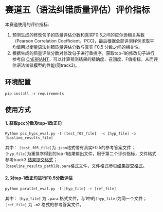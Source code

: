 # 赛道五（语法纠错质量评估）评价指标

本赛道使用的评价指标: 
1. 预测生成的修改句子的质量评估分数和真实F0.5之间的皮尔逊相关系数（Pearson Correlation Coefficient，PCC)，最后根据全部评测样例求取平均值用以衡量语法纠错质量评估分数与真实 F0.5 分数之间的相关性。
2. 根据生成的质量评估分数对修改句子进行重排序，获取top-1的修改句子进行参考自 [ChERRANT](https://github.com/HillZhang1999/MuCGEC/tree/main/scorers/ChERRANT)，可以计算预测结果的精确度、召回度、F值指标，从而评估语法纠错模型的性能(同track3)。

## 环境配置

```shell
pip install -r requirements
```

## 使用方式

#### 1. 获取pcc分数及top-1改正句
```shell
Python pcc_hyps_eval.py -t [test_f05_file]  -c [hyp_file] -b [basline_results_file]
```
其中： 
`[test_f05_file]`为`.json`格式带有真实F0.5的参考答案文件；   
`[hyp_file]`为重排序得到的top-1结果输出文件，用于第二个评价指标，文件格式参考track3 [结果提交格式](https://github.com/styxjedi/GEC-CTLC/blob/main/datasets/track3/README.md#2-%E7%BB%93%E6%9E%9C%E6%8F%90%E4%BA%A4%E6%A0%BC%E5%BC%8F)；   
`[baseline_results_path]`为`.para`格式文件，文件格式参见[结果提交格式](https://github.com/styxjedi/GEC-CTLC/blob/main/datasets/track5/README.md#2-%E7%BB%93%E6%9E%9C%E6%8F%90%E4%BA%A4%E6%A0%BC%E5%BC%8F)。


#### 2. 对top-1改正句进行F0.5分数评估
```shell
python parallel_eval.py -f [hyp_file] -r [ref_file]
```

其中： 
`[hyp_file]` 为 `.para` 格式文件，与1中的`[hyp_file]`为同一个文件；    
`[ref_file]` 为 `.m2` 格式的参考答案文件。


